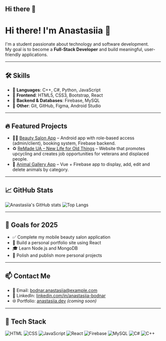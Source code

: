 ## Hi there 👋

# Hi there! I'm Anastasiia 👋

I'm a student passionate about technology and software development.  
My goal is to become a **Full-Stack Developer** and build meaningful, user-friendly applications.

---

## 🛠️ Skills

- 🔹 **Languages**: C++, C#, Python, JavaScript  
- 🔹 **Frontend**: HTML5, CSS3, Bootstrap, React  
- 🔹 **Backend & Databases**: Firebase, MySQL  
- 🔹 **Other**: Git, GitHub, Figma, Android Studio

---

## 🔥 Featured Projects

- 💇‍♀️ [Beauty Salon App](https://github.com/AnastasiiaBodnar/BeautySalonApp) – Android app with role-based access (admin/client), booking system, Firebase backend.
- ♻️ [ReMade UA – New Life for Old Things](https://github.com/AnastasiiaBodnar/ReMade-UA) – Website that promotes upcycling and creates job opportunities for veterans and displaced people.
- 🐾 [Animal Gallery App](https://github.com/AnastasiiaBodnar/Animal-Gallery) – Vue + Firebase app to display, add, edit and delete animals by category.

---

## 📈 GitHub Stats

![Anastasiia's GitHub stats](https://github-readme-stats.vercel.app/api?username=AnastasiiaBodnar&show_icons=true&theme=default)
![Top Langs](https://github-readme-stats.vercel.app/api/top-langs/?username=AnastasiiaBodnar&layout=compact)

---

## 🎯 Goals for 2025

- ✅ Complete my mobile beauty salon application  
- 🚀 Build a personal portfolio site using React  
- 🎓 Learn Node.js and MongoDB  
- 📝 Polish and publish more personal projects

---

## 📫 Contact Me

- 📧 Email: bodnar.anastasiia@example.com  
- 🔗 LinkedIn: [linkedin.com/in/anastasiia-bodnar](https://linkedin.com/in/anastasiia-bodnar)  
- 🌐 Portfolio: [anastasiia.dev](https://anastasiia.dev) _(coming soon)_

---

## 🧩 Tech Stack

![HTML](https://img.shields.io/badge/-HTML-E34F26?style=flat&logo=html5&logoColor=white)
![CSS](https://img.shields.io/badge/-CSS-1572B6?style=flat&logo=css3)
![JavaScript](https://img.shields.io/badge/-JavaScript-F7DF1E?style=flat&logo=javascript&logoColor=black)
![React](https://img.shields.io/badge/-React-61DAFB?style=flat&logo=react&logoColor=black)
![Firebase](https://img.shields.io/badge/-Firebase-FFCA28?style=flat&logo=firebase&logoColor=black)
![MySQL](https://img.shields.io/badge/-MySQL-4479A1?style=flat&logo=mysql&logoColor=white)
![C#](https://img.shields.io/badge/-C%23-239120?style=flat&logo=c-sharp&logoColor=white)
![C++](https://img.shields.io/badge/-C++-00599C?style=flat&logo=c%2B%2B&logoColor=white)

